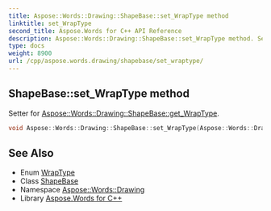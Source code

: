 ```yaml
---
title: Aspose::Words::Drawing::ShapeBase::set_WrapType method
linktitle: set_WrapType
second_title: Aspose.Words for C++ API Reference
description: Aspose::Words::Drawing::ShapeBase::set_WrapType method. Setter for Aspose::Words::Drawing::ShapeBase::get_WrapType in C++.
type: docs
weight: 8900
url: /cpp/aspose.words.drawing/shapebase/set_wraptype/
---
```

## ShapeBase::set_WrapType method


Setter for [Aspose::Words::Drawing::ShapeBase::get_WrapType](../get_wraptype/).

```cpp
void Aspose::Words::Drawing::ShapeBase::set_WrapType(Aspose::Words::Drawing::WrapType value)
```

## See Also

* Enum [WrapType](../../wraptype/)
* Class [ShapeBase](../)
* Namespace [Aspose::Words::Drawing](../../)
* Library [Aspose.Words for C++](../../../)
